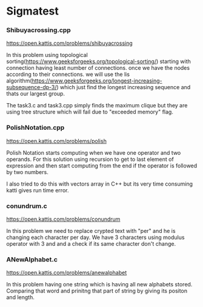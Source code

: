 # Sigmatest

### Shibuyacrossing.cpp
https://open.kattis.com/problems/shibuyacrossing

In this problem using topological sorting(https://www.geeksforgeeks.org/topological-sorting/) starting with connection having least number of connections. once we have the nodes according to their connections. we will use the lis algorithm(https://www.geeksforgeeks.org/longest-increasing-subsequence-dp-3/) which just find the longest increasing sequence and thats our largest group.

The task3.c and task3.cpp simply finds the maximum clique but they are using tree structure which will fail due to "exceeded memory" flag.

### PolishNotation.cpp
https://open.kattis.com/problems/polish

Polish Notation starts computing when we have one operator and two operands. For this solution using recursion to get to last element of expression and then start computing from the end if the operator is followed by two numbers.

I also tried to do this with vectors array in C++ but its very time consuming katti gives run time error.

### conundrum.c
https://open.kattis.com/problems/conundrum

In this problem we need to replace crypted text with "per" and he is changing each character per day. We have 3 characters using modulus operator with 3 and and a check if its same character don't change. 

### ANewAlphabet.c
https://open.kattis.com/problems/anewalphabet

In this problem having one string which is having all new alphabets stored. Comparing that word and prinitng that part of string by giving its positon and length.


